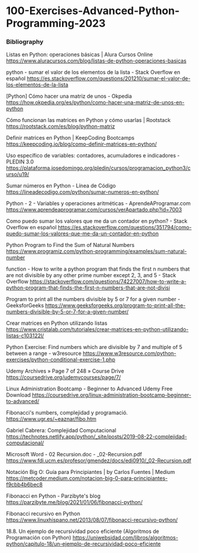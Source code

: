 # 100-Exercises-Advanced-Python-Programming-2023


### Bibliography


Listas en Python: operaciones básicas | Alura Cursos Online
https://www.aluracursos.com/blog/listas-de-python-operaciones-basicas

python - sumar el valor de los elementos de la lista - Stack Overflow en español
https://es.stackoverflow.com/questions/201210/sumar-el-valor-de-los-elementos-de-la-lista

[Python] Cómo hacer una matriz de unos - Okpedia
https://how.okpedia.org/es/python/como-hacer-una-matriz-de-unos-en-python

Cómo funcionan las matrices en Python y cómo usarlas | Rootstack
https://rootstack.com/es/blog/python-matriz

Definir matrices en Python | KeepCoding Bootcamps
https://keepcoding.io/blog/como-definir-matrices-en-python/

Uso específico de variables: contadores, acumuladores e indicadores - PLEDIN 3.0
https://plataforma.josedomingo.org/pledin/cursos/programacion_python3/curso/u19/

Sumar números en Python - Línea de Código
https://lineadecodigo.com/python/sumar-numeros-en-python/

Python - 2 - Variables y operaciones aritméticas - AprendeAProgramar.com
https://www.aprendeaprogramar.com/cursos/verApartado.php?id=7003

Como puedo sumar los valores que me da un contador en python? - Stack Overflow en español
https://es.stackoverflow.com/questions/351794/como-puedo-sumar-los-valores-que-me-da-un-contador-en-python

Python Program to Find the Sum of Natural Numbers
https://www.programiz.com/python-programming/examples/sum-natural-number

function - How to write a python program that finds the first n numbers that are not divisible by any other prime number except 2, 3, and 5 - Stack Overflow
https://stackoverflow.com/questions/74227007/how-to-write-a-python-program-that-finds-the-first-n-numbers-that-are-not-divisi

Program to print all the numbers divisible by 5 or 7 for a given number - GeeksforGeeks
https://www.geeksforgeeks.org/program-to-print-all-the-numbers-divisible-by-5-or-7-for-a-given-number/

Crear matrices en Python utilizando listas
https://www.cristalab.com/tutoriales/crear-matrices-en-python-utilizando-listas-c103122l/

Python Exercise: Find numbers which are divisible by 7 and multiple of 5 between a range - w3resource
https://www.w3resource.com/python-exercises/python-conditional-exercise-1.php

Udemy Archives » Page 7 of 248 » Course Drive
https://coursedrive.org/udemycourses/page/7/

Linux Administration Bootcamp - Beginner to Advanced Udemy Free Download
https://coursedrive.org/linux-administration-bootcamp-beginner-to-advanced/


Fibonacci's numbers, complejidad y programació.
https://www.ugr.es/~eaznar/fibo.htm

Gabriel Cabrera: Complejidad Computacional
https://technotes.netlify.app/python/_site/posts/2019-08-22-complejidad-computacional/

Microsoft Word - 02 Recursion.doc - _02-Recursion.pdf
https://www.fdi.ucm.es/profesor/gmendez/docs/edi0910/_02-Recursion.pdf

Notación Big O: Guía para Principiantes | by Carlos Fuentes | Medium
https://metcoder.medium.com/notacion-big-0-para-principiantes-f9cbb4b6bec8

Fibonacci en Python - Parzibyte's blog
https://parzibyte.me/blog/2021/01/06/fibonacci-python/

Fibonacci recursivo en Python
https://www.linuxhispano.net/2013/08/07/fibonacci-recursivo-python/

18.8. Un ejemplo de recursividad poco eficiente (Algoritmos de Programación con Python)
https://uniwebsidad.com/libros/algoritmos-python/capitulo-18/un-ejemplo-de-recursividad-poco-eficiente

